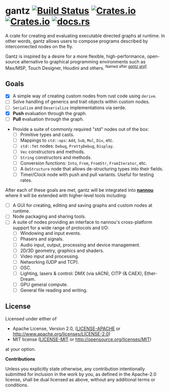 # gantz [![Build Status](https://travis-ci.org/nannou-org/gantz.svg?branch=master)](https://travis-ci.org/nannou-org/gantz) [![Crates.io](https://img.shields.io/crates/v/gantz.svg)](https://crates.io/crates/gantz) [![Crates.io](https://img.shields.io/crates/l/gantz.svg)](https://github.com/nannou-org/gantz/blob/master/LICENSE-MIT) [![docs.rs](https://docs.rs/gantz/badge.svg)](https://docs.rs/gantz/)

A crate for creating and evaluating executable directed graphs at runtime. In
other words, gantz allows users to compose programs described by interconnected
nodes on the fly.

Gantz is inspired by a desire for a more flexible, high-performance, open-source
alternative to graphical programming environments such as Max/MSP, Touch
Designer, Houdini and others. <sup>Named after
[*gantz graf*](https://youtu.be/ev3vENli7wQ).</sup>

## Goals

- [x] A simple way of creating custom nodes from rust code using `derive`.
- [ ] Solve handling of generics and trait objects within custom nodes.
- [ ] `Serialize` and `Deserialize` implementations via serde.
- [x] **Push** evaluation through the graph.
- [ ] **Pull** evaluation through the graph.
- Provide a suite of commonly required "std" nodes out of the box:
  - [ ] Primitive types and casts.
  - [ ] Mappings to `std::ops`: `Add`, `Sub`, `Mul`, `Div`, etc.
  - [ ] `std::fmt` nodes: `Debug`, `PrettyDebug`, `Display`.
  - [ ] `Vec` constructors and methods.
  - [ ] `String` constructors and methods.
  - [ ] Conversion functions: `Into`, `From`, `FromStr`, `FromIterator`, etc.
  - [ ] A `DeStructure` node that allows de-structuring types into their fields.
  - [ ] Timer/Clock node with push and pull variants. Useful for testing rates.

After each of these goals are met, gantz will be integrated into
[**nannou**](https://github.com/nannou-org/nannou) where it will be extended
with higher-level tools including:

- [ ] A GUI for creating, editing and saving graphs and custom nodes at runtime.
- [ ] Node packaging and sharing tools.
- [ ] A suite of nodes providing an interface to nannou's cross-platform support
  for a wide range of protocols and I/O:
  - [ ] Windowing and input events.
  - [ ] Phasers and signals.
  - [ ] Audio input, output, processing and device management.
  - [ ] 2D/3D geometry, graphics and shaders.
  - [ ] Video input and processing.
  - [ ] Networking (UDP and TCP).
  - [ ] OSC.
  - [ ] Lighting, lasers & control: DMX (via sACN), CITP (& CAEX), Ether-Dream.
  - [ ] GPU general compute.
  - [ ] General file reading and writing.

## License

Licensed under either of

 * Apache License, Version 2.0, ([LICENSE-APACHE](LICENSE-APACHE) or http://www.apache.org/licenses/LICENSE-2.0)
 * MIT license ([LICENSE-MIT](LICENSE-MIT) or http://opensource.org/licenses/MIT)

at your option.

**Contributions**

Unless you explicitly state otherwise, any contribution intentionally submitted
for inclusion in the work by you, as defined in the Apache-2.0 license, shall be
dual licensed as above, without any additional terms or conditions.
